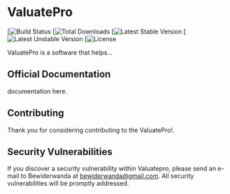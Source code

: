 # ValuatePro

[![Build Status](Passing)
[![Total Downloads](9999)
[![Latest Stable Version](1)
[![Latest Unstable Version](0)
[![License](BeWideRwanda)

ValuatePro is a software that helps...

## Official Documentation

documentation here.
## Contributing

Thank you for considering contributing to the ValuatePro!.

## Security Vulnerabilities

If you discover a security vulnerability within Valuatepro, please send an e-mail to Bewiderwanda at bewiderwanda@gmail.com. All security vulnerabilities will be promptly addressed.
